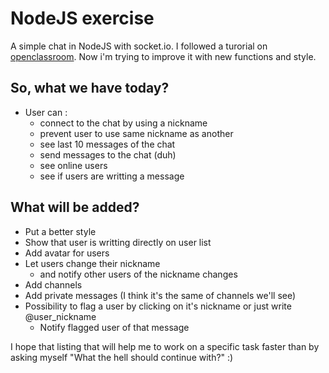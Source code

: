 # NodeJS exercise

A simple chat in NodeJS with socket.io. I followed a turorial on [openclassroom](https://openclassrooms.com/courses/des-applications-ultra-rapides-avec-node-js/socket-io-passez-au-temps-reel). Now i'm trying to improve it with new functions and style.

## So, what we have today?
* User can :
  * connect to the chat by using a nickname
  * prevent user to use same nickname as another
  * see last 10 messages of the chat
  * send messages to the chat (duh)
  * see online users
  * see if users are writting a message

## What will be added?
* Put a better style
* Show that user is writting directly on user list
* Add avatar for users
* Let users change their nickname
  * and notify other users of the nickname changes
* Add channels
* Add private messages (I think it's the same of channels we'll see)
* Possibility to flag a user by clicking on it's nickname or just write @user_nickname
  * Notify flagged user of that message

I hope that listing that will help me to work on a specific task faster than by asking myself "What the hell should continue with?" :)
